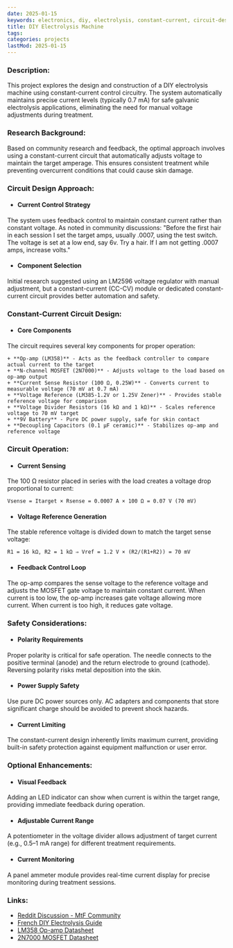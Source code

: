 ```yaml
---
date: 2025-01-15
keywords: electronics, diy, electrolysis, constant-current, circuit-design
title: DIY Electrolysis Machine
tags:
categories: projects
lastMod: 2025-01-15
---
```


### Description:
This project explores the design and construction of a DIY electrolysis machine using constant-current control circuitry. The system automatically maintains precise current levels (typically 0.7 mA) for safe galvanic electrolysis applications, eliminating the need for manual voltage adjustments during treatment.

### Research Background:
Based on community research and feedback, the optimal approach involves using a constant-current circuit that automatically adjusts voltage to maintain the target amperage. This ensures consistent treatment while preventing overcurrent conditions that could cause skin damage.

### Circuit Design Approach:

  + #### Current Control Strategy
The system uses feedback control to maintain constant current rather than constant voltage. As noted in community discussions: "Before the first hair in each session I set the target amps, usually .0007, using the test switch. The voltage is set at a low end, say 6v. Try a hair. If I am not getting .0007 amps, increase volts."

  + #### Component Selection
Initial research suggested using an LM2596 voltage regulator with manual adjustment, but a constant-current (CC-CV) module or dedicated constant-current circuit provides better automation and safety.

### Constant-Current Circuit Design:

  + #### Core Components
The circuit requires several key components for proper operation:

    + **Op-amp (LM358)** - Acts as the feedback controller to compare actual current to the target
    + **N-channel MOSFET (2N7000)** - Adjusts voltage to the load based on op-amp output  
    + **Current Sense Resistor (100 Ω, 0.25W)** - Converts current to measurable voltage (70 mV at 0.7 mA)
    + **Voltage Reference (LM385-1.2V or 1.25V Zener)** - Provides stable reference voltage for comparison
    + **Voltage Divider Resistors (16 kΩ and 1 kΩ)** - Scales reference voltage to 70 mV target
    + **9V Battery** - Pure DC power supply, safe for skin contact
    + **Decoupling Capacitors (0.1 µF ceramic)** - Stabilizes op-amp and reference voltage

### Circuit Operation:

  + #### Current Sensing
The 100 Ω resistor placed in series with the load creates a voltage drop proportional to current:
```
Vsense = Itarget × Rsense = 0.0007 A × 100 Ω = 0.07 V (70 mV)
```

  + #### Voltage Reference Generation
The stable reference voltage is divided down to match the target sense voltage:
```
R1 = 16 kΩ, R2 = 1 kΩ ⇒ Vref = 1.2 V × (R2/(R1+R2)) = 70 mV
```

  + #### Feedback Control Loop
The op-amp compares the sense voltage to the reference voltage and adjusts the MOSFET gate voltage to maintain constant current. When current is too low, the op-amp increases gate voltage allowing more current. When current is too high, it reduces gate voltage.

### Safety Considerations:

  + #### Polarity Requirements
Proper polarity is critical for safe operation. The needle connects to the positive terminal (anode) and the return electrode to ground (cathode). Reversing polarity risks metal deposition into the skin.

  + #### Power Supply Safety
Use pure DC power sources only. AC adapters and components that store significant charge should be avoided to prevent shock hazards.

  + #### Current Limiting
The constant-current design inherently limits maximum current, providing built-in safety protection against equipment malfunction or user error.

### Optional Enhancements:

  + #### Visual Feedback
Adding an LED indicator can show when current is within the target range, providing immediate feedback during operation.

  + #### Adjustable Current Range
A potentiometer in the voltage divider allows adjustment of target current (e.g., 0.5–1 mA range) for different treatment requirements.

  + #### Current Monitoring
A panel ammeter module provides real-time current display for precise monitoring during treatment sessions.

### Links:

  + [Reddit Discussion - MtF Community](https://www.reddit.com/r/MtF/comments/1hjb25m/comment/m35aa99/)
  + [French DIY Electrolysis Guide](https://trrransgrrrls.wordpress.com/2024/09/07/epilation-electrolyse-on-fait-ca-soi-meme/)
  + [LM358 Op-amp Datasheet](https://www.ti.com/product/LM358)
  + [2N7000 MOSFET Datasheet](https://www.onsemi.com/products/discrete-semiconductors/mosfets/2n7000)